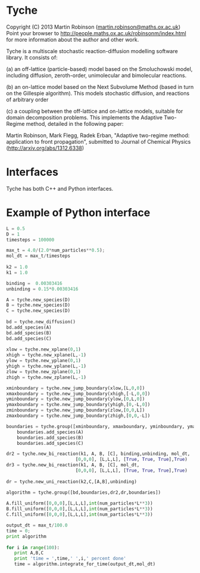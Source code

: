 Tyche
=====
Copyright (C) 2013 Martin Robinson (martin.robinson@maths.ox.ac.uk)
Point your browser to http://people.maths.ox.ac.uk/robinsonm/index.html for more information about the author and other work.

Tyche is a multiscale stochastic reaction-diffusion modelling software library. It consists of:

(a) an off-lattice (particle-based) model based on the Smoluchowski model, including diffusion, zeroth-order, unimolecular and bimolecular reactions. 

(b) an on-lattice model based on the Next Subvolume Method (based in turn on the Gillespie algorithm). This models stochastic diffusion, and reactions of arbitrary order

(c) a coupling between the off-lattice and on-lattice models, suitable for domain decomposition problems. This implements the Adaptive Two-Regime method, detailed in the following paper:

Martin Robinson, Mark Flegg, Radek Erban, "Adaptive two-regime method: application to front propagation", submitted to Journal of Chemical Physics (http://arxiv.org/abs/1312.6338)

Interfaces
==========

Tyche has both C++ and Python interfaces. 


Example of Python interface
===========================
```python
L = 0.5
D = 1
timesteps = 100000

max_t = 4.0/(2.0*num_particles**0.5);
mol_dt = max_t/timesteps
    
k2 = 1.0
k1 = 1.0

binding =  0.00303416
unbinding = 0.15*0.00303416

A = tyche.new_species(D)
B = tyche.new_species(D)
C = tyche.new_species(D)
    
bd = tyche.new_diffusion()
bd.add_species(A)
bd.add_species(B)
bd.add_species(C)
    
xlow = tyche.new_xplane(0,1)
xhigh = tyche.new_xplane(L,-1)
ylow = tyche.new_yplane(0,1)
yhigh = tyche.new_yplane(L,-1)
zlow = tyche.new_zplane(0,1)
zhigh = tyche.new_zplane(L,-1)

xminboundary = tyche.new_jump_boundary(xlow,[L,0,0])
xmaxboundary = tyche.new_jump_boundary(xhigh,[-L,0,0])
yminboundary = tyche.new_jump_boundary(ylow,[0,L,0])
ymaxboundary = tyche.new_jump_boundary(yhigh,[0,-L,0])
zminboundary = tyche.new_jump_boundary(zlow,[0,0,L])
zmaxboundary = tyche.new_jump_boundary(zhigh,[0,0,-L])

boundaries = tyche.group([xminboundary, xmaxboundary, yminboundary, ymaxboundary, zminboundary, zmaxboundary])
    boundaries.add_species(A)
    boundaries.add_species(B)
    boundaries.add_species(C)

dr2 = tyche.new_bi_reaction(k1, A, B, [C], binding,unbinding, mol_dt, 
                          [0,0,0], [L,L,L], [True, True, True],True)
dr3 = tyche.new_bi_reaction(k1, A, B, [C], mol_dt, 
                          [0,0,0], [L,L,L], [True, True, True],True)   
     
dr = tyche.new_uni_reaction(k2,C,[A,B],unbinding)

algorithm = tyche.group([bd,boundaries,dr2,dr,boundaries])
    
A.fill_uniform([0,0,0],[L,L,L],int(num_particles*L**3))
B.fill_uniform([0,0,0],[L,L,L],int(num_particles*L**3))
C.fill_uniform([0,0,0],[L,L,L],int(num_particles*L**3))

output_dt = max_t/100.0
time = 0;
print algorithm
    
for i in range(100):
   print A,B,C
   print 'time = ',time,' ',i,' percent done'
   time = algorithm.integrate_for_time(output_dt,mol_dt)
```


